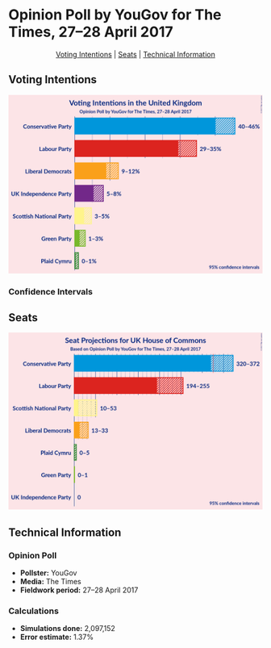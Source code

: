 # Opinion Poll by YouGov for The Times, 27–28 April 2017

<p align="center"><a href="#voting-intentions">Voting Intentions</a> | <a href="#seats">Seats</a> | <a href="#technical-information">Technical Information</a></p>

## Voting Intentions

![Graph with voting intentions not yet produced](2017-04-28-YouGov.png "Voting Intentions")

### Confidence Intervals

## Seats

![Graph with seats not yet produced](2017-04-28-YouGov-seats.png "Seats")

## Technical Information

### Opinion Poll

+ **Pollster:** YouGov
+ **Media:** The Times
+ **Fieldwork period:** 27–28 April 2017

### Calculations

+ **Simulations done:** 2,097,152
+ **Error estimate:** 1.37%

